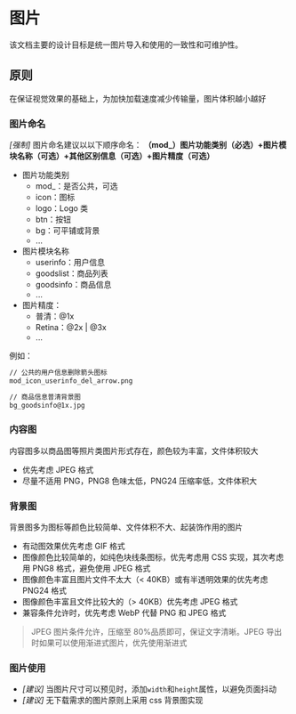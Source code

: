 # 图片

该文档主要的设计目标是统一图片导入和使用的一致性和可维护性。

## 原则

在保证视觉效果的基础上，为加快加载速度减少传输量，图片体积越小越好

### 图片命名

_\[强制]_ 图片命名建议以以下顺序命名：
**（mod\_）图片功能类别（必选）+图片模块名称（可选）+其他区别信息（可选）+图片精度（可选）**

- 图片功能类别
  - mod\_：是否公共，可选
  - icon：图标
  - logo：Logo 类
  - btn：按钮
  - bg：可平铺或背景
  - ...
- 图片模块名称
  - userinfo：用户信息
  - goodslist：商品列表
  - goodsinfo：商品信息
  - ...
- 图片精度：
  - 普清：@1x
  - Retina：@2x | @3x
  - ...

例如：

```bash
// 公共的用户信息删除箭头图标
mod_icon_userinfo_del_arrow.png

// 商品信息普清背景图
bg_goodsinfo@1x.jpg
```

### 内容图

内容图多以商品图等照片类图片形式存在，颜色较为丰富，文件体积较大

- 优先考虑 JPEG 格式
- 尽量不适用 PNG，PNG8 色味太低，PNG24 压缩率低，文件体积大

### 背景图

背景图多为图标等颜色比较简单、文件体积不大、起装饰作用的图片

- 有动图效果优先考虑 GIF 格式
- 图像颜色比较简单的，如纯色块线条图标，优先考虑用 CSS 实现，其次考虑用 PNG8 格式，避免使用 JPEG 格式
- 图像颜色丰富且图片文件不太大（< 40KB）或有半透明效果的优先考虑 PNG24 格式
- 图像颜色丰富且文件比较大的（> 40KB）优先考虑 JPEG 格式
- 兼容条件允许时，优先考虑 WebP 代替 PNG 和 JPEG 格式

> JPEG 图片条件允许，压缩至 80%品质即可，保证文字清晰。JPEG 导出时如果可以使用渐进式图片，优先使用渐进式

### 图片使用

- _\[建议]_ 当图片尺寸可以预见时，添加`width`和`height`属性，以避免页面抖动
- _\[建议]_ 无下载需求的图片原则上采用 css 背景图实现
